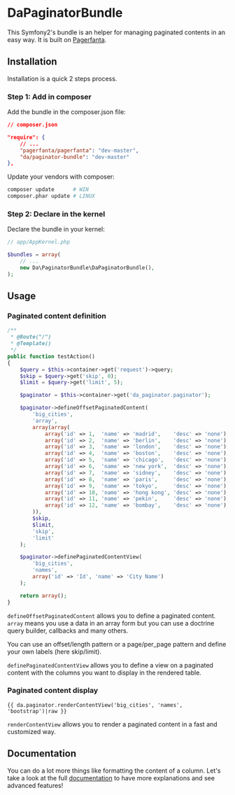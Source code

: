 DaPaginatorBundle
=================

This Symfony2's bundle is an helper for managing paginated contents in an easy way. It is built on [Pagerfanta](https://github.com/whiteoctober/Pagerfanta).


Installation
------------

Installation is a quick 2 steps process.

### Step 1: Add in composer

Add the bundle in the composer.json file:

```json
// composer.json

"require": {
    // ...
    "pagerfanta/pagerfanta": "dev-master",
    "da/paginator-bundle": "dev-master"
},
```

Update your vendors with composer:

```sh
composer update      # WIN
composer.phar update # LINUX
```

### Step 2: Declare in the kernel

Declare the bundle in your kernel:

```php
// app/AppKernel.php

$bundles = array(
    // ...
    new Da\PaginatorBundle\DaPaginatorBundle(),
);
```


Usage
-----

### Paginated content definition

```php
/**
 * @Route("/")
 * @Template()
 */
public function testAction()
{
    $query = $this->container->get('request')->query;
    $skip = $query->get('skip', 0);
    $limit = $query->get('limit', 5);

    $paginator = $this->container->get('da_paginator.paginator');

    $paginator->defineOffsetPaginatedContent(
        'big_cities',
        'array',
        array(array(
            array('id' => 1,  'name' => 'madrid',    'desc' => 'none'),
            array('id' => 2,  'name' => 'berlin',    'desc' => 'none'),
            array('id' => 3,  'name' => 'london',    'desc' => 'none'),
            array('id' => 4,  'name' => 'boston',    'desc' => 'none'),
            array('id' => 5,  'name' => 'chicago',   'desc' => 'none'),
            array('id' => 6,  'name' => 'new york',  'desc' => 'none'),
            array('id' => 7,  'name' => 'sidney',    'desc' => 'none'),
            array('id' => 8,  'name' => 'paris',     'desc' => 'none'),
            array('id' => 9,  'name' => 'tokyo',     'desc' => 'none'),
            array('id' => 10, 'name' => 'hong kong', 'desc' => 'none'),
            array('id' => 11, 'name' => 'pekin',     'desc' => 'none'),
            array('id' => 12, 'name' => 'bombay',    'desc' => 'none')
        )),
        $skip,
        $limit,
        'skip',
        'limit'
    );

    $paginator->definePaginatedContentView(
        'big_cities',
        'names',
        array('id' => 'Id', 'name' => 'City Name')
    );

    return array();
}
```

`defineOffsetPaginatedContent` allows you to define a paginated content. `array` means you use a data in an array form but you can use a doctrine query builder, callbacks and many others.

You can use an offset/length pattern or a page/per_page pattern and define your own labels (here skip/limit).

`definePaginatedContentView` allows you to define a view on a paginated content with the columns you want to display in the rendered table.

### Paginated content display

```twig
{{ da.paginator.renderContentView('big_cities', 'names', 'bootstrap')|raw }}
```

`renderContentView` allows you to render a paginated content in a fast and customized way.


Documentation
-------------

You can do a lot more things like formatting the content of a column.
Let's take a look at the full [documentation](https://github.com/Gnuckorg/DaPaginatorBundle/blob/master/Resources/doc/index.md) to have more explanations and see advanced features!